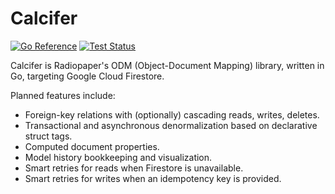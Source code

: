 # Calcifer

[![Go Reference](https://pkg.go.dev/badge/github.com/RadiopaperInc/calcifer.svg)](https://pkg.go.dev/github.com/RadiopaperInc/calcifer)
[![Test Status](https://github.com/RadiopaperInc/calcifer/actions/workflows/ci.yaml/badge.svg?branch=main)](https://github.com/RadiopaperInc/calcifer/actions/workflows/ci.yaml?query=branch%3Amain)

Calcifer is Radiopaper's ODM (Object-Document Mapping) library, written in Go, targeting Google Cloud Firestore.

Planned features include:

* Foreign-key relations with (optionally) cascading reads, writes, deletes.
* Transactional and asynchronous denormalization based on declarative struct tags. 
* Computed document properties.
* Model history bookkeeping and visualization.
* Smart retries for reads when Firestore is unavailable.
* Smart retries for writes when an idempotency key is provided.

